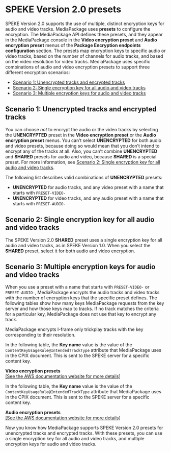# SPEKE Version 2\.0 presets<a name="drm-content-speke-v2-presets"></a>

SPEKE Version 2\.0 supports the use of multiple, distinct encryption keys for audio and video tracks\. MediaPackage uses **presets** to configure the encryption\. The MediaPackage API defines these presets, and they appear in the MediaPackage console in the **Video encryption preset** and **Audio encryption preset** menus of the **Package Encryption endpoints configuration** section\. The presets map encryption keys to specific audio or video tracks, based on the number of channels for audio tracks, and based on the video resolution for video tracks\. MediaPackage uses specific combinations of audio and video encryption presets to support three different encryption scenarios:
+ [Scenario 1: Unencrypted tracks and encrypted tracks](#drm-content-speke-v2-presets-unencrypted-and-encrypted-tracks)
+ [Scenario 2: Single encryption key for all audio and video tracks](#drm-content-speke-v2-presets-single-encryption-key-for-all-tracks)
+ [Scenario 3: Multiple encryption keys for audio and video tracks](#drm-content-speke-v2-presets-multiple-encryption-keys-for-audio-and-video-tracks)

## Scenario 1: Unencrypted tracks and encrypted tracks<a name="drm-content-speke-v2-presets-unencrypted-and-encrypted-tracks"></a>

You can choose *not* to encrypt the audio or the video tracks by selecting the **UNENCRYPTED** preset in the **Video encryption preset** or the **Audio encryption preset** menus\. You can’t select **UNENCRYPTED** for both audio and video presets, because doing so would mean that you don’t intend to encrypt any of the tracks at all\. Also, you can’t combine **UNENCRYPTED** and **SHARED** presets for audio and video, because **SHARED** is a special preset\. For more information, see [Scenario 2: Single encryption key for all audio and video tracks](#drm-content-speke-v2-presets-single-encryption-key-for-all-tracks)\. 

The following list describes valid combinations of **UNENCRYPTED** presets:
+ **UNENCRYPTED** for audio tracks, and any video preset with a name that starts with `PRESET-VIDEO-`
+ **UNENCRYPTED** for video tracks, and any audio preset with a name that starts with `PRESET-AUDIO-`

## Scenario 2: Single encryption key for all audio and video tracks<a name="drm-content-speke-v2-presets-single-encryption-key-for-all-tracks"></a>

The SPEKE Version 2\.0 **SHARED** preset uses a single encryption key for all audio and video tracks, as in SPEKE Version 1\.0\. When you select the **SHARED** preset, select it for both audio and video encryption\.

## Scenario 3: Multiple encryption keys for audio and video tracks<a name="drm-content-speke-v2-presets-multiple-encryption-keys-for-audio-and-video-tracks"></a>

When you use a preset with a name that starts with `PRESET-VIDEO-` or `PRESET-AUDIO-`, MediaPackage encrypts the audio tracks and video tracks with the number of encryption keys that the specific preset defines\. The following tables show how many keys MediaPackage requests from the key server and how those keys map to tracks\. If no track matches the criteria for a particular key, MediaPackage does not use that key to encrypt any track\.

MediaPackage encrypts I\-frame only trickplay tracks with the key corresponding to their resolution\. 

In the following table, the **Key name** value is the value of the `ContentKeyUsageRule@IntendedTrackType` attribute that MediaPackage uses in the CPIX document\. This is sent to the SPEKE server for a specific content key\.


**Video encryption presets**  
[\[See the AWS documentation website for more details\]](http://docs.aws.amazon.com/mediapackage/latest/ug/drm-content-speke-v2-presets.html)

In the following table, the **Key name** value is the value of the `ContentKeyUsageRule@IntendedTrackType` attribute that MediaPackage uses in the CPIX document\. This is sent to the SPEKE server for a specific content key\.


**Audio encryption presets**  
[\[See the AWS documentation website for more details\]](http://docs.aws.amazon.com/mediapackage/latest/ug/drm-content-speke-v2-presets.html)

Now you know how MediaPackage supports SPEKE Version 2\.0 presets for unencrypted tracks and encrypted tracks\. With these presets, you can use a single encryption key for all audio and video tracks, and multiple encryption keys for audio and video tracks\. 